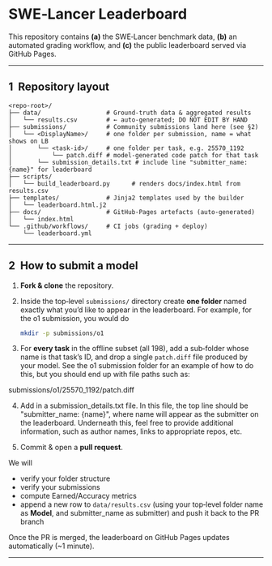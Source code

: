 # SWE‑Lancer Leaderboard

This repository contains **(a)** the SWE‑Lancer benchmark data, **(b)** an automated grading workflow, and **(c)** the public leaderboard served via GitHub Pages.

---

## 1  Repository layout

```
<repo‑root>/
├── data/                  # Ground‑truth data & aggregated results
│   └── results.csv        # ← auto‑generated; DO NOT EDIT BY HAND
├── submissions/           # Community submissions land here (see §2)
│   └── <DisplayName>/     # one folder per submission, name = what shows on LB
│       └── <task‑id>/     # one folder per task, e.g. 25570_1192
│           └── patch.diff # model‑generated code patch for that task
│       └── submission_details.txt # include line "submitter_name: {name}" for leaderboard
├── scripts/
│   └── build_leaderboard.py      # renders docs/index.html from results.csv
├── templates/             # Jinja2 templates used by the builder
│   └── leaderboard.html.j2
├── docs/                  # GitHub‑Pages artefacts (auto‑generated)
│   └── index.html
└── .github/workflows/     # CI jobs (grading + deploy)
    └── leaderboard.yml
```

---

## 2  How to submit a model

1. **Fork & clone** the repository.
2. Inside the top‑level `submissions/` directory create **one folder** named exactly what you’d like to appear in the leaderboard.  For example, for the o1 submission, you would do

   ```bash
   mkdir -p submissions/o1
   ```
3. For **every task** in the offline subset (all 198), add a sub‑folder whose name is that task’s ID, and drop a single `patch.diff` file produced by your model.  See the o1 submission folder for an example of how to do this, but you should end up with file paths such as:

submissions/o1/25570_1192/patch.diff

4. Add in a submission_details.txt file.  In this file, the top line should be "submitter_name: {name}", where name will appear as the submitter on the leaderboard. Underneath this, feel free to provide additional information, such as author names, links to appropriate repos, etc.

5. Commit & open a **pull request**.

We will
* verify your folder structure
* verify your submissions
* compute Earned/Accuracy metrics
* append a new row to `data/results.csv` (using your top‑level folder name as **Model**, and submitter_name as submitter) and push it back to the PR branch

Once the PR is merged, the leaderboard on GitHub Pages updates automatically (~1 minute).

---
